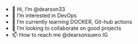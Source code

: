 - 👋 Hi, I’m @dearson33
- 👀 I’m interested in DevOps
- 🌱 I’m currently learning DOCKER, Git-hub actions 
- 💞️ I’m looking to collaborate on good projects 
- 📫 How to reach me @dearsonsuero IG

<!---
dearson33/dearson33 is a ✨ special ✨ repository because its `README.md` (this file) appears on your GitHub profile.
You can click the Preview link to take a look at your changes.
--->

